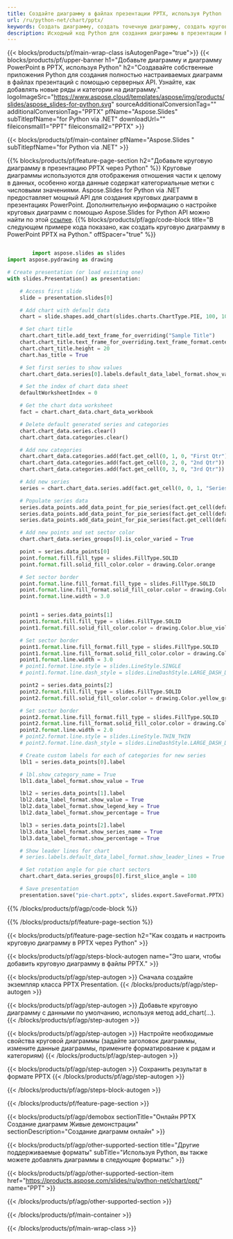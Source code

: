 ```yaml
---
title: Создайте диаграмму в файлах презентации PPTX, используя Python
url: /ru/python-net/chart/pptx/
keywords: Создать диаграмму, создать точечную диаграмму, создать круговую диаграмму, создать древовидную диаграмму, создать биржевую диаграмму, создать диаграмму с прямоугольниками и усами, создать гистограмму, создать воронкообразную диаграмму, диаграмму солнечных лучей, многокатегориальную диаграмму, презентацию PowerPoint, Python
description: Исходный код Python для создания диаграммы в презентации PPTX.
---
```


{{< blocks/products/pf/main-wrap-class isAutogenPage="true">}}
{{< blocks/products/pf/upper-banner h1="Добавьте диаграмму и диаграмму PowerPoint в PPTX, используя Python" h2="Создавайте собственные приложения Python для создания полностью настраиваемых диаграмм в файлах презентаций с помощью серверных API. Узнайте, как добавлять новые ряды и категории на диаграмму." logoImageSrc="https://www.aspose.cloud/templates/aspose/img/products/slides/aspose_slides-for-python.svg" sourceAdditionalConversionTag="" additionalConversionTag="PPTX" pfName="Aspose.Slides" subTitlepfName="for Python via .NET" downloadUrl="" fileiconsmall1="PPT" fileiconsmall2="PPTX" >}}

{{< blocks/products/pf/main-container pfName="Aspose.Slides " subTitlepfName="for Python via .NET" >}}

{{% blocks/products/pf/feature-page-section  h2="Добавьте круговую диаграмму в презентацию PPTX через Python" %}}
Круговые диаграммы используются для отображения отношения части к целому в данных, особенно когда данные содержат категориальные метки с числовыми значениями. Aspose.Slides for Python via .NET предоставляет мощный API для создания круговых диаграмм в презентациях PowerPoint. Дополнительную информацию о настройке круговых диаграмм с помощью Aspose.Slides for Python API можно найти по этой [ссылке](https://docs.aspose.com/slides/python-net/pie-chart/).
{{% blocks/products/pf/agp/code-block title="В следующем примере кода показано, как создать круговую диаграмму в PowerPoint PPTX на Python." offSpacer="true" %}}

```py

        import aspose.slides as slides
import aspose.pydrawing as drawing

# Create presentation (or load existing one) 
with slides.Presentation() as presentation:

    # Access first slide
    slide = presentation.slides[0]

    # Add chart with default data
    chart = slide.shapes.add_chart(slides.charts.ChartType.PIE, 100, 100, 400, 400)

    # Set chart title
    chart.chart_title.add_text_frame_for_overriding("Sample Title")
    chart.chart_title.text_frame_for_overriding.text_frame_format.center_text = slides.NullableBool(True)
    chart.chart_title.height = 20
    chart.has_title = True

    # Set first series to show values
    chart.chart_data.series[0].labels.default_data_label_format.show_value = True

    # Set the index of chart data sheet
    defaultWorksheetIndex = 0

    # Get the chart data worksheet
    fact = chart.chart_data.chart_data_workbook

    # Delete default generated series and categories
    chart.chart_data.series.clear()
    chart.chart_data.categories.clear()

    # Add new categories
    chart.chart_data.categories.add(fact.get_cell(0, 1, 0, "First Qtr"))
    chart.chart_data.categories.add(fact.get_cell(0, 2, 0, "2nd Qtr"))
    chart.chart_data.categories.add(fact.get_cell(0, 3, 0, "3rd Qtr"))

    # Add new series
    series = chart.chart_data.series.add(fact.get_cell(0, 0, 1, "Series 1"), chart.type)

    # Populate series data
    series.data_points.add_data_point_for_pie_series(fact.get_cell(defaultWorksheetIndex, 1, 1, 20))
    series.data_points.add_data_point_for_pie_series(fact.get_cell(defaultWorksheetIndex, 2, 1, 50))
    series.data_points.add_data_point_for_pie_series(fact.get_cell(defaultWorksheetIndex, 3, 1, 30))

    # Add new points and set sector color
    chart.chart_data.series_groups[0].is_color_varied = True

    point = series.data_points[0]
    point.format.fill.fill_type = slides.FillType.SOLID
    point.format.fill.solid_fill_color.color = drawing.Color.orange

    # Set sector border
    point.format.line.fill_format.fill_type = slides.FillType.SOLID
    point.format.line.fill_format.solid_fill_color.color = drawing.Color.gray
    point.format.line.width = 3.0


    point1 = series.data_points[1]
    point1.format.fill.fill_type = slides.FillType.SOLID
    point1.format.fill.solid_fill_color.color = drawing.Color.blue_violet

    # Set sector border
    point1.format.line.fill_format.fill_type = slides.FillType.SOLID
    point1.format.line.fill_format.solid_fill_color.color = drawing.Color.blue
    point1.format.line.width = 3.0
    # point1.format.line.style = slides.LineStyle.SINGLE
    # point1.format.line.dash_style = slides.LineDashStyle.LARGE_DASH_DOT

    point2 = series.data_points[2]
    point2.format.fill.fill_type = slides.FillType.SOLID
    point2.format.fill.solid_fill_color.color = drawing.Color.yellow_green

    # Set sector border
    point2.format.line.fill_format.fill_type = slides.FillType.SOLID
    point2.format.line.fill_format.solid_fill_color.color = drawing.Color.red
    point2.format.line.width = 2.0
    # point2.format.line.style = slides.LineStyle.THIN_THIN
    # point2.format.line.dash_style = slides.LineDashStyle.LARGE_DASH_DOT_DOT

    # Create custom labels for each of categories for new series
    lbl1 = series.data_points[0].label

    # lbl.show_category_name = True
    lbl1.data_label_format.show_value = True

    lbl2 = series.data_points[1].label
    lbl2.data_label_format.show_value = True
    lbl2.data_label_format.show_legend_key = True
    lbl2.data_label_format.show_percentage = True

    lbl3 = series.data_points[2].label
    lbl3.data_label_format.show_series_name = True
    lbl3.data_label_format.show_percentage = True

    # Show leader lines for chart
    # series.labels.default_data_label_format.show_leader_lines = True

    # Set rotation angle for pie chart sectors
    chart.chart_data.series_groups[0].first_slice_angle = 180

    # Save presentation
    presentation.save("pie-chart.pptx", slides.export.SaveFormat.PPTX)

```

{{% /blocks/products/pf/agp/code-block %}}

{{% /blocks/products/pf/feature-page-section %}}

{{< blocks/products/pf/feature-page-section  h2="Как создать и настроить круговую диаграмму в PPTX через Python" >}}

{{< blocks/products/pf/agp/steps-block-autogen name="Это шаги, чтобы добавить круговую диаграмму в файлы PPTX." >}}

{{< blocks/products/pf/agp/step-autogen >}}
Сначала создайте экземпляр класса PPTX Presentation.
{{< /blocks/products/pf/agp/step-autogen >}}

{{< blocks/products/pf/agp/step-autogen >}}
Добавьте круговую диаграмму с данными по умолчанию, используя метод add_chart(...).
{{< /blocks/products/pf/agp/step-autogen >}}

{{< blocks/products/pf/agp/step-autogen >}}
Настройте необходимые свойства круговой диаграммы (задайте заголовок диаграммы, измените данные диаграммы, примените форматирование к рядам и категориям)
{{< /blocks/products/pf/agp/step-autogen >}}

{{< blocks/products/pf/agp/step-autogen >}}
Сохранить результат в формате PPTX
{{< /blocks/products/pf/agp/step-autogen >}}

{{< /blocks/products/pf/agp/steps-block-autogen >}}

{{< /blocks/products/pf/feature-page-section >}}

{{< blocks/products/pf/agp/demobox sectionTitle="Онлайн PPTX Создание диаграмм Живые демонстрации" sectionDescription="Создание диаграмм онлайн" >}}

{{< blocks/products/pf/agp/other-supported-section title="Другие поддерживаемые форматы" subTitle="Используя Python, вы также можете добавлять диаграммы в следующие форматы:" >}}

{{< blocks/products/pf/agp/other-supported-section-item href="https://products.aspose.com/slides/ru/python-net/chart/ppt/" name="PPT" >}}


{{< /blocks/products/pf/agp/other-supported-section >}}

{{< /blocks/products/pf/main-container >}}
    
{{< /blocks/products/pf/main-wrap-class >}}